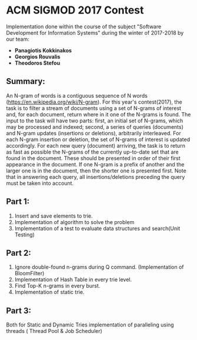 # ACM SIGMOD 2017 Contest

Implementation done within the course of the subject "Software Development for Information Systems" during the winter of 2017-2018 by our team:

* **Panagiotis Kokkinakos** <br>
* **Georgios Rouvalis** <br>
* **Theodoros Stefou** <br>

## Summary:

An N-gram of words is a contiguous sequence of N words (https://en.wikipedia.org/wiki/N-gram). For this year's contest(2017), the task is to filter a stream of documents using a set of N-grams of interest and, for each document, return where in it one of the N-grams is found. The input to the task will have two parts: first, an initial set of N-grams, which may be processed and indexed; second, a series of queries (documents) and N-gram updates (insertions or deletions), arbitrarily interleaved. For each N-gram insertion or deletion, the set of N-grams of interest is updated accordingly. For each new query (document) arriving, the task is to return as fast as possible the N-grams of the currently up-to-date set that are found in the document. These should be presented in order of their first appearance in the document. If one N-gram is a prefix of another and the larger one is in the document, then the shorter one is presented first. Note that in answering each query, all insertions/deletions preceding the query must be taken into account.

## Part 1:

1. Insert and save elements to trie.
2. Implementation of algorithm to solve the problem
3. Implementation of a test to evaluate data structures and search(Unit Testing)

## Part 2:

1. Ignore double-found n-grams during Q command. (Implementation of BloomFilter)
2. Implementation of Hash Table in every trie level.
3. Find Top-K n-grams in every burst.
4. Implementation of static trie.

## Part 3:

Both for Static and Dynamic Tries implementation of paralleling using threads ( Thread Pool & Job Scheduler)
